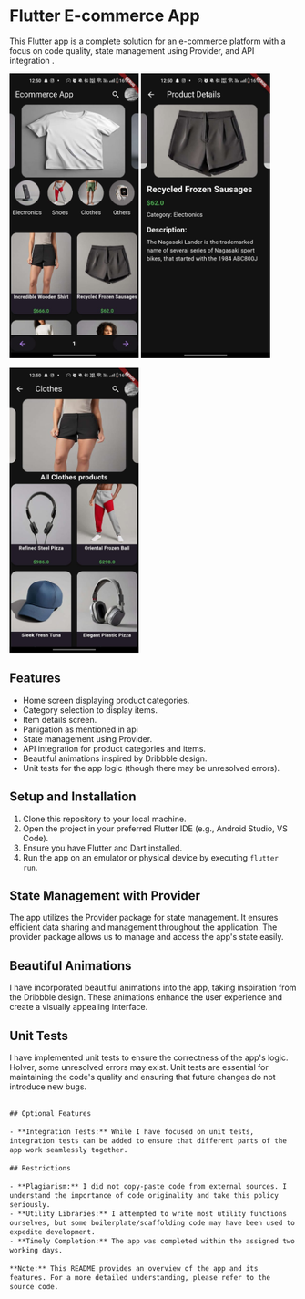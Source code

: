 # Flutter E-commerce App

This Flutter app is a complete solution for an e-commerce platform with a focus on code quality, state management using Provider, and API integration .

<img src="pic1.jpg" alt="drawing" height="500"/>                 <img src="pic2.jpg" alt="drawing" height="500"/>



<img src="pic3.jpg" alt="drawing" height="500"/>                 

## Features

- Home screen displaying product categories.
- Category selection to display items.
- Item details screen.
- Panigation as mentioned in api
- State management using Provider.
- API integration for product categories and items.
- Beautiful animations inspired by Dribbble design.
- Unit tests for the app logic (though there may be unresolved errors).

## Setup and Installation

1. Clone this repository to your local machine.
2. Open the project in your preferred Flutter IDE (e.g., Android Studio, VS Code).
3. Ensure you have Flutter and Dart installed.
4. Run the app on an emulator or physical device by executing `flutter run`.

## State Management with Provider

The app utilizes the Provider package for state management. It ensures efficient data sharing and management throughout the application. The provider package allows us to manage and access the app's state easily.





## Beautiful Animations

I have incorporated beautiful animations into the app, taking inspiration from the Dribbble design. These animations enhance the user experience and create a visually appealing interface.

## Unit Tests

I have implemented unit tests to ensure the correctness of the app's logic. HoIver, some unresolved errors may exist. Unit tests are essential for maintaining the code's quality and ensuring that future changes do not introduce new bugs.


```

## Optional Features

- **Integration Tests:** While I have focused on unit tests, integration tests can be added to ensure that different parts of the app work seamlessly together.

## Restrictions

- **Plagiarism:** I did not copy-paste code from external sources. I understand the importance of code originality and take this policy seriously.
- **Utility Libraries:** I attempted to write most utility functions ourselves, but some boilerplate/scaffolding code may have been used to expedite development.
- **Timely Completion:** The app was completed within the assigned two working days.

**Note:** This README provides an overview of the app and its features. For a more detailed understanding, please refer to the source code.

